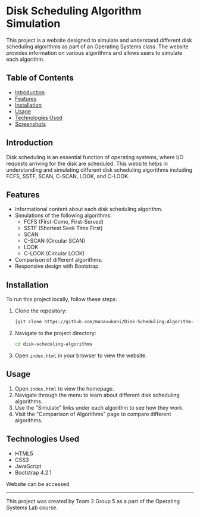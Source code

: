 # Disk Scheduling Algorithm Simulation

This project is a website designed to simulate and understand different disk scheduling algorithms as part of an Operating Systems class. The website provides information on various algorithms and allows users to simulate each algorithm.

## Table of Contents
- [Introduction](#introduction)
- [Features](#features)
- [Installation](#installation)
- [Usage](#usage)
- [Technologies Used](#technologies-used)
- [Screenshots](#screenshots)


## Introduction
Disk scheduling is an essential function of operating systems, where I/O requests arriving for the disk are scheduled. This website helps in understanding and simulating different disk scheduling algorithms including FCFS, SSTF, SCAN, C-SCAN, LOOK, and C-LOOK.

## Features
- Informational content about each disk scheduling algorithm.
- Simulations of the following algorithms:
  - FCFS (First-Come, First-Served)
  - SSTF (Shortest Seek Time First)
  - SCAN
  - C-SCAN (Circular SCAN)
  - LOOK
  - C-LOOK (Circular LOOK)
- Comparison of different algorithms.
- Responsive design with Bootstrap.

## Installation
To run this project locally, follow these steps:

1. Clone the repository:
   ```sh
   [git clone https://github.com/manavukani/Disk-Scheduling-Algorithm-Simulation.git](https://github.com/Devanshi-Bavaria/Disk-Scheduling-Algo-Simulation.git)
   ```
2. Navigate to the project directory:
   ```sh
   cd disk-scheduling-algorithms
   ```
3. Open `index.html` in your browser to view the website.

## Usage
1. Open `index.html` to view the homepage.
2. Navigate through the menu to learn about different disk scheduling algorithms.
3. Use the "Simulate" links under each algorithm to see how they work.
4. Visit the "Comparison of Algorithms" page to compare different algorithms.

## Technologies Used
- HTML5
- CSS3
- JavaScript
- Bootstrap 4.2.1

Website can be accessed 



---

This project was created by Team 2 Group 5 as a part of the Operating Systems Lab course.
